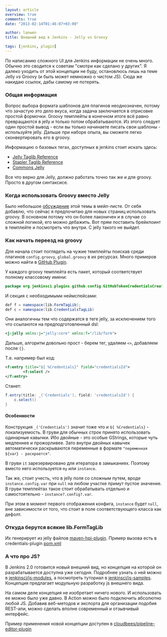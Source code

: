 ```yaml
---
layout: article
overview: true
comments: true
date: "2013-02-14T01:46:07+03:00"

author: lanwen
title: Внешний вид в Jenkins - Jelly vs Groovy

tags: [jenkins, plugin]
---
```


По написанию сложного UI для Jenkins информации не очень много. Обычно это сводится к советам "смотри как сделано у других".
Я далеко уходить от этой концепции не буду, остановлюсь лишь на теме Jelly *vs* Groovy (и быть может немножко о чистом JS). 
Сюда же накидаю ссылок, дабы самому не потерять.

### Общая информация

Вопрос выбора формата шаблонов для плагинов неоднозначен, потому что зачастую это дело вкуса, 
когда задача заключается в отрисовке простой формочки. Groovy темплейты в конечном итоге всё равно превращаются в jelly и только потом 
обрабатываются. Из этого следует один простой вывод - если вы только начинаете писать свои шаблоны - используйте jelly. 
Дальше при наборе опыта, вы сможете легко сконвертировать его в groovy.

Информацию о базовых тегах, доступных в jenkins стоит искать здесь:

- [Jelly Taglib Reference](https://jenkins-ci.org/maven-site/jenkins-core/jelly-taglib-ref.html)
- [Stapler Taglib Reference](http://stapler.kohsuke.org/jelly-taglib-ref.html)
- [Commons Jelly](http://commons.apache.org/proper/commons-jelly/tags.html)

Все что верно для Jelly, должно работать точно так же и для groovy. Просто в другом синтаксисе. 

### Когда использовать Groovy вместо Jelly

Было небольшое [обсуждение](https://groups.google.com/forum/#!topic/jenkinsci-dev/n4Xw9pq2fl8) этой темы в мейл-листе. 
От себя добавлю, что сейчас я предпочитаю для новых страниц использовать groovy. В основном потому что он более лаконичен и 
в случае со сложной логикой, его можно дебажить. Вот прям поставить брейкпоинт в темплейте и посмотреть что внутри.
С jelly такого не выйдет.

### Как начать переезд на groovy

Для начала стоит поглядеть на чужие темплейты поискав среди плагинов `config.groovy`, `global.groovy` в их ресурсах. 
Много примеров можно найти в [GitHub Plugin](https://github.com/jenkinsci/github-plugin/tree/master/src/main/resources).

У каждого groovy темплейта есть пакет, который соответствует полному классовому имени:

```java
package org.jenkinsci.plugins.github.config.GitHubTokenCredentialsCreator
```

И секция с необходимыми неймспейсами:

```java
def f = namespace(lib.FormTagLib);
def c = namespace(lib.CredentialsTagLib)
```

Они аналогичны тем что содержатся в теге jelly, за исключением того что ссылаются на предподготовленный dsl:

```xml
<j:jelly xmlns:j="jelly:core" xmlns:f="/lib/form">
```

Дальше, алгоритм довольно прост - берем тег, удаляем `<>`, добавляем после `{}`.

Т.е. например был код:
```xml
<f:entry title="${ %Credentials}" field="credentialsId">
        <f:select />
</f:entry>
```

Станет:

```groovy
f.entry(title: _('Credentials'), field: 'credentialsId') {
    c.select()
}
```

#### Особенности

Конструкция `_('Credentials')` значит тоже что и `${ %Credentials}` - локализуемость. В груви для обычных строк принято 
использовать одинарные кавычки. Ибо двойные - это особые GStrings, которые чуть медленнее и прожорливее. Зато внутри двойных 
кавычек автоматически раскрываются переменные в формате `"переменная ${var} - раскроется"`.

В груви `it` зарезервировано для итератора в замыканиях. Поэтому вместо него используется `my` или `instance`. 

Так же, стоит учесть, что в jelly поля со сложным путем, вроде `instance.config.var` при `null` на любом участке примут пустое значение.
В груви темплейтах такое стоит обрабатывать отдельно и самостоятельно - `instance?.config?.var`. 

При этом в момент первого отображения конфига, `instance` будет `null`, 
вне зависимости от того, что стоит в поле соответствующего класса как дефолт.

### Откуда берутся всякие lib.FormTagLib

Их генерирует из jelly файлов [maven-hpi-plugin](https://github.com/jenkinsci/maven-hpi-plugin/blob/master/src/main/java/org/jenkinsci/maven/plugins/hpi/TagLibInterfaceGeneratorMojo.java).
Пример вызова есть в credentials-plugin [pom.xml](https://github.com/jenkinsci/credentials-plugin/blob/master/pom.xml#L179-L195)

### А что про JS?

В Jenkins 2.0 готовится новый внешний вид, но концепция на которой он разрабатывается доступна уже сегодня. 
Подробнее узнать о ней можно в [jenkinsci/js-modules](https://github.com/jenkinsci/js-modules), а посмотреть туториал в 
[jenkinsci/js-samples](https://github.com/jenkinsci/js-samples). Концепция предлагает модульную разработку js внешнего вида.

На самом деле концепция не изобретает ничего нового. И использовать ее можно было уже давно. В Action можно было подключить абсолютно 
любой JS. Добавив веб-методов и экспорта для организации подобия REST-апи, можно сделать вполне современный и отзывчивый интерфейс.

Пример применения новой концепции доступен в [cloudbees/pipeline-editor-plugin](https://github.com/cloudbees/pipeline-editor-plugin)
